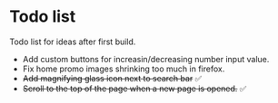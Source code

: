 # Todo list

Todo list for ideas after first build.

- Add custom buttons for increasin/decreasing number input value.
- Fix home promo images shrinking too much in firefox.
- ~~Add magnifying glass icon next to search bar~~ ✅
- ~~Scroll to the top of the page when a new page is opened.~~ ✅